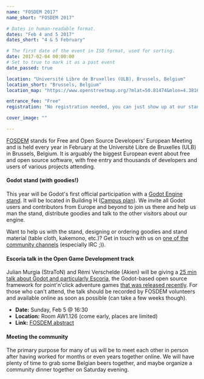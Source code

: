```yaml
---
name: "FOSDEM 2017"
name_short: "FOSDEM 2017"

# Dates in human-readable format.
dates: "Feb 4 and 5 2017"
dates_short: "4 & 5 February"

# The first date of the event in ISO format, used for sorting.
date: 2017-02-04 00:00:00
# Set to true to mark it as a past event
date_passed: true

location: "Université Libre de Bruxelles (ULB), Brussels, Belgium"
location_short: "Brussels, Belgium"
location_map: "https://www.openstreetmap.org/?mlat=50.81474&mlon=4.38164#map=17/50.81474/4.38164"

entrance_fee: "Free"
registration: "No registration needed, you can just show up at our stand and say hello, but we'd be glad if you would [fill this form](https://framadate.org/godot-fosdem-godotcon-2017) anyway so that we know who to expect."

cover_image: ""

---
```


<p>
	<a href="https://fosdem.org/">FOSDEM</a> stands for Free and Open Source Developers' European Meeting and is
	held every year in February at the Université Libre de Bruxelles (ULB) in Brussels, Belgium.
	It is arguably the biggest European event about free and open source software, with free entry and thousands
	of developers and users of various projects attending.
</p>

<h4>Godot stand (with goodies!)</h4>

<p>
	This year will be Godot's first official participation with a
	<a href="https://fosdem.org/2017/stands/">Godot&nbsp;Engine stand</a>. It will be located in Building H
	(<a href="https://fosdem.org/2017/schedule/buildings/#h">Campus plan</a>).
	We invite all Godot users and contributors from Europe and beyond to join us there and help us man the stand,
	distribute goodies and talk to the other visitors about our engine.
</p>

<p>
	Want to help us with the stand, designing or ordering goodies and stand material (table cloth, kakemono,
	etc.)? Get in touch with us on <a href="/community">one of the community channels</a> (especially IRC ;)).
</p>

<h4>Escoria talk in the Open Game Development track</h4>

<p>
	Julian Murgia (StraToN) and Rémi Verschelde (Akien) will be giving a
	<a href="https://fosdem.org/2017/schedule/event/ogd_escoria/">25 min talk about Godot and particularly
	Escoria</a>, the Godot-based open source framework for point'n'click adventure games
	<a href="/article/our-point-click-framework-finally-out">that was released recently</a>. For those who can't
	attend, the talk should be recorded by FOSDEM volunteers and available online as soon as possible (can take a
	few weeks though).
</p>

<ul>
	<li><strong>Date:</strong> Sunday, Feb 5 @ 16:30</li>
	<li><strong>Location:</strong> Room AW1.126 (come early, places are limited)</li>
	<li><strong>Link:</strong> <a href="https://fosdem.org/2017/schedule/event/ogd_escoria/">FOSDEM abstract</a></li>
</ul>

<h4>Meeting the community</h4>

<p>
	The primary purpose for many of us will be to meet each other in person after having worked for months or
	even years together online.
	We will have plenty of time to grab some Belgian beers together, and maybe organize a community dinner
	together on Saturday evening.
</p>
